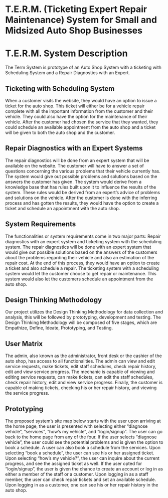 
# T.E.R.M. (Ticketing Expert Repair Maintenance) System for Small and Midsized Auto Shop Businesses
# T.E.R.M. System Description

The Term System is prototype of an Auto Shop System with a ticketing with Scheduling System
and a Repair Diagnostics with an Expert.

## Ticketing with Scheduling System

When a customer visits the website, they would have an option to issue a ticket for the auto shop. This ticket will either be for a vehicle repair complete with all the important information from the customer and their vehicle. They could also have the option for the maintenance of their vehicle. After the customer had chosen the service that they wanted, they could schedule an available appointment from the auto shop and a ticket will be given to both the auto shop and the customer.


## Repair Diagnostics with an Expert Systems

The repair diagnostics will be done from an expert system that will be available on the website. The customer will have to answer a set of questions concerning the various problems that their vehicle currently has. The system would give out possible problems and solutions based on the answers the customer has given. The system would derive from a knowledge base that has rules built upon it to influence the results of the system. These rules would be derived from an expert’s advice of problems and solutions on the vehicle. After the customer is done with the inferring process and has gotten the results, they would have the option to create a ticket and schedule an appointment with the auto shop.

## System Requirements

The functionalities or system requirements come in two major parts: Repair diagnostics with an expert system and ticketing system with the scheduling system. The repair diagnostics will be done with an expert system that would give out possible solutions based on the answers of the customers about the problems regarding their vehicle and also an estimation of the repair cost. At the end of this process, they would have an option to create a ticket and also schedule a repair. The ticketing system with a scheduling system would let the customer choose to get repair or maintenance. This system would also let the customers schedule an appointment from the auto shop.

## Design Thinking Methodology

Our project utilizes the Design Thinking Methodology for data collection and analysis, this will be followed by prototyping, development and testing. The Design Thinking Methodology will be composed of five stages, which are Empathize, Define, Ideate, Prototyping, and Testing. 

## User Matrix

The admin, also known as the administrator, front desk or the cashier of the auto shop, has access to all functionalities. The admin can view and edit service requests, make tickets, edit staff schedules, check repair history, edit and view service progress.
The mechanic is capable of viewing and editing service requests, can make tickets, can edit the staff schedules, check repair history, edit and view service progress.
Finally, the customer is capable of making tickets, checking his or her repair history, and viewing the service progress. 

## Prototyping

The proposed system’s site map below starts with the user upon arriving at the home page, the user is presented with selecting either “diagnose vehicle”, “services”, “how’s my vehicle”, and “login/signup”. The user can go back to the home page from any of the four. If the user selects “diagnose vehicle”, the user could see the potential problems and is given the option to book a schedule. A user can also book a schedule from the services. Upon selecting “book a schedule”, the user can see his or her assigned ticket. Upon selecting “how’s my vehicle?”, the user can inquire about the current progress, and see the assigned ticket as well. If the user opted for “login/signup”, the user is given the chance to create an account or log in as either a member of the staff or a customer. Upon logging in as a staff member, the user can check repair tickets and set an available schedule. Upon logging in as a customer, one can see his or her repair history in the auto shop.
 
